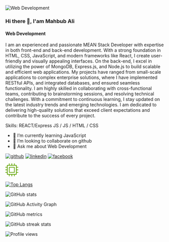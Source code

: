 ![Web Development](https://media.licdn.com/dms/image/D4E16AQHUM3Kem6wr4g/profile-displaybackgroundimage-shrink_350_1400/0/1685078951994?e=1690416000&v=beta&t=UWdEGFklbfV_-jyWX_EI0thm8bFFKsTuEuGI8SvZ7OY)

### Hi there 👋, I'am Mahbub Ali
#### Web Development

I am an experienced and passionate MEAN Stack Developer with expertise in both front-end and back-end development. With a strong foundation in HTML, CSS, JavaScript, and modern frameworks like  React, I create user-friendly and visually appealing interfaces. On the back-end, I excel in utilizing the power of MongoDB, Express.js, and Node.js to build scalable and efficient web applications. My projects have ranged from small-scale applications to complex enterprise solutions, where I have implemented RESTful APIs, and integrated databases, and ensured seamless functionality. I am highly skilled in collaborating with cross-functional teams, contributing to brainstorming sessions, and resolving technical challenges. With a commitment to continuous learning, I stay updated on the latest industry trends and emerging technologies. I am dedicated to delivering high-quality solutions that exceed client expectations and contribute to the success of every project.

Skills:  REACT/Express JS / JS / HTML / CSS

- 🌱 I’m currently learning JavaScript 
- 👯 I’m looking to collaborate on github 
- 💬 Ask me about Web Development 


[<img src='https://cdn.jsdelivr.net/npm/simple-icons@3.0.1/icons/github.svg' alt='github' height='40'>](https://github.com/Mahbub192)  [<img src='https://cdn.jsdelivr.net/npm/simple-icons@3.0.1/icons/linkedin.svg' alt='linkedin' height='40'>](https://www.linkedin.com/in/MahbubAli/)  [<img src='https://cdn.jsdelivr.net/npm/simple-icons@3.0.1/icons/facebook.svg' alt='facebook' height='40'>](https://www.facebook.com/MahbubAli)  

<a href='https://docs.github.com/en/developers'><img src='https://raw.githubusercontent.com/acervenky/animated-github-badges/master/assets/devbadge.gif' width='40' height='40'></a> 

[![Top Langs](https://github-readme-stats.vercel.app/api/top-langs/?username=Mahbub192)](https://github.com/anuraghazra/github-readme-stats)

![GitHub stats](https://github-readme-stats.vercel.app/api?username=Mahbub192&show_icons=true&count_private=true)  

![GitHub Activity Graph](https://activity-graph.herokuapp.com/graph?username=Mahbub192)  

![GitHub metrics](https://metrics.lecoq.io/Mahbub192)  

![GitHub streak stats](https://streak-stats.demolab.com/?user=Mahbub192)  

![Profile views](https://gpvc.arturio.dev/Mahbub192)  
